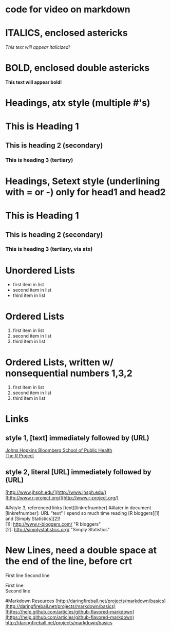 # code for video on markdown

# ITALICS, enclosed astericks
*This text will appear italicized!*
        
# BOLD, enclosed double astericks
**This text will appear bold!**

# Headings, atx style (multiple #'s)
# This is Heading 1
## This is heading 2 (secondary)
### This is heading 3 (tertiary)

# Headings, Setext style (underlining with = or -) only for head1 and head2
This is Heading 1
=================
This is heading 2 (secondary)
-----------------------------
### This is heading 3 (tertiary, via atx)


# Unordered Lists
- first item in list
- second item in list
- third item in list

# Ordered Lists
1. first item in list
2. second item in list
3. third item in list

# Ordered Lists, written w/ nonsequential numbers 1,3,2
1. first item in list
3. second item in list
2. third item in list


# Links
## style 1, [text] immediately followed by (URL)
[Johns Hopkins Bloomberg School of Public Health](http://www.jhsph.edu/)  
[The R Project](http://www.r-project.org/)  

## style 2, literal [URL] immediately followed by (URL)
[http://www.jhsph.edu/](http://www.jhsph.edu/)  
[http://www.r-project.org/](http://www.r-project.org/)  

##style 3, referenced links [text][linkrefnumber]
##later in document [linkrefnumber]: URL  "text"
I spend so much time reading [R bloggers][1] and [Simply Statistics][2]!  
[1]: http://www.r-bloggers.com/    "R bloggers"  
[2]: http://simplystatistics.org/  "Simply Statistics"  

# New Lines, need a double space at the end of the line, before crt
First line
Second line

First line  
Second line  


#Markdown Resources
[http://daringfireball.net/projects/markdown/basics](http://daringfireball.net/projects/markdown/basics)  
[https://help.github.com/articles/github-flavored-markdown](https://help.github.com/articles/github-flavored-markdown)
http://daringfireball.net/projects/markdown/basics



